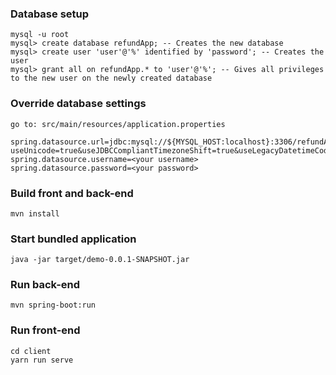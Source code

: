 

### Database setup

```
mysql -u root
mysql> create database refundApp; -- Creates the new database
mysql> create user 'user'@'%' identified by 'password'; -- Creates the user
mysql> grant all on refundApp.* to 'user'@'%'; -- Gives all privileges to the new user on the newly created database
```
### Override database settings
```
go to: src/main/resources/application.properties

spring.datasource.url=jdbc:mysql://${MYSQL_HOST:localhost}:3306/refundApp?useUnicode=true&useJDBCCompliantTimezoneShift=true&useLegacyDatetimeCode=false&serverTimezone=UTC
spring.datasource.username=<your username>
spring.datasource.password=<your password>
```

### Build front and back-end 
```
mvn install
```

### Start bundled application
```
java -jar target/demo-0.0.1-SNAPSHOT.jar 
```

### Run back-end
```
mvn spring-boot:run
```

### Run front-end
```
cd client
yarn run serve
```
